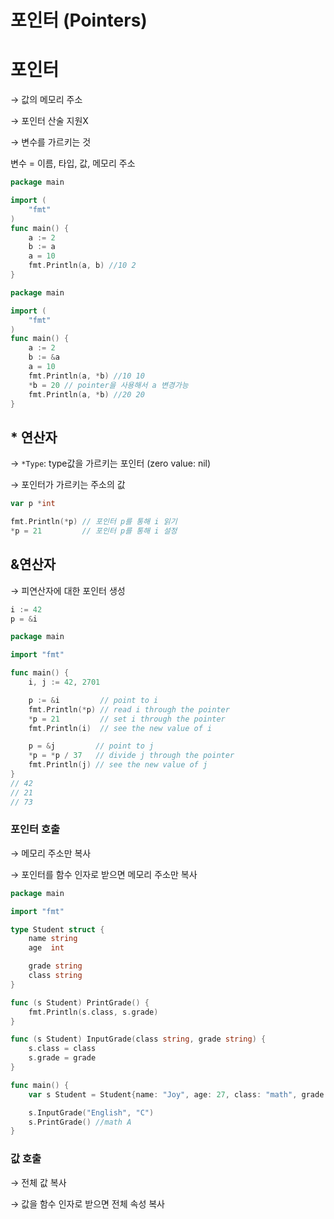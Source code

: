 # 포인터 (Pointers)

# 포인터

→ 값의 메모리 주소

→ 포인터 산술 지원X

→ 변수를 가르키는 것

변수 =  이름, 타입, 값, 메모리 주소


```go
package main

import (
	"fmt"
)
func main() {
	a := 2
	b := a
	a = 10
	fmt.Println(a, b) //10 2
}
```

```go
package main

import (
	"fmt"
)
func main() {
	a := 2
	b := &a
	a = 10
	fmt.Println(a, *b) //10 10
	*b = 20 // pointer을 사용해서 a 변경가능
	fmt.Println(a, *b) //20 20
}
```

## * 연산자

→ `*Type`: type값을 가르키는 포인터 (zero value: nil)

→ 포인터가 가르키는 주소의 값

```go
var p *int

fmt.Println(*p) // 포인터 p를 통해 i 읽기
*p = 21         // 포인터 p를 통해 i 설정
```

## &연산자

→ 피연산자에 대한 포인터 생성

```go
i := 42
p = &i
```

```go
package main

import "fmt"

func main() {
	i, j := 42, 2701

	p := &i         // point to i
	fmt.Println(*p) // read i through the pointer
	*p = 21         // set i through the pointer
	fmt.Println(i)  // see the new value of i

	p = &j         // point to j
	*p = *p / 37   // divide j through the pointer
	fmt.Println(j) // see the new value of j
}
// 42
// 21
// 73
```

### 포인터 호출

→ 메모리 주소만 복사

→ 포인터를 함수 인자로 받으면 메모리 주소만 복사

```go
package main

import "fmt"

type Student struct {
	name string
	age  int

	grade string
	class string
}

func (s Student) PrintGrade() {
	fmt.Println(s.class, s.grade)
}

func (s Student) InputGrade(class string, grade string) {
	s.class = class
	s.grade = grade
}

func main() {
	var s Student = Student{name: "Joy", age: 27, class: "math", grade: "A"}

 	s.InputGrade("English", "C")
 	s.PrintGrade() //math A
}
```

### 값 호출

→ 전체 값 복사

→ 값을 함수 인자로 받으면 전체 속성 복사